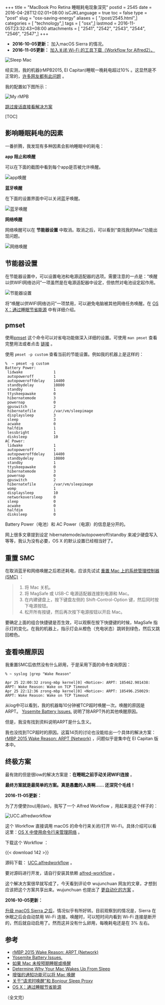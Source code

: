 +++
title = "MacBook Pro Retina 睡眠耗电现象深究"
postid = 2545
date = 2016-04-28T12:02:01+08:00
isCJKLanguage = true
toc = false
type = "post"
slug = "osx-saving-energy"
aliases = [ "/post/2545.html",]
categories = [ "technology",]
tags = [ "osx",]
lastmod = 2016-11-05T23:32:43+08:00
attachments = [ "2541", "2542", "2543", "2544", "2546", "2547",]
+++


- **2016-10-05更新：** 加入macOS Sierra 的情况。
- **2016-11-05更新：** [加入关闭 Wi-Fi 的工具下载（Workflow for Alfred2）。](#solution)


![Sleep Mac][53]

经实测，我的机器(rMPB2015, EI Capitan)睡眠一晚耗电超过10% 。这显然是不正常的，[许多网友都有此问题][12] 。

我的配置如下图所示：<!--more-->

![My rMPB][51]

[跳过废话直接看解决方案](#solution)

[TOC]

## 影响睡眠耗电的因素

一番折腾，我发现有多种因素会影响睡眠中的耗电：

**app 阻止和唤醒**

可以在下面的截图中看到每个app是否被允许唤醒。

![app唤醒][55]

**蓝牙唤醒**

在下面的设置界面中可以关闭蓝牙唤醒。

![蓝牙唤醒][57]

**网络唤醒**

网络唤醒可以在 **节能器设置** 中取消。取消之后，可以看到“查找我的Mac”功能出现问题。

![网络唤醒][56]

## 节能器设置

在节能器设置中，可以设置电池和电源适配器的选项。需要注意的一点是：“唤醒以供WIFI网络访问”一项虽然是在电源适配器中设定，但依然对电池设定起作用。

![节能器设置][54]

将“唤醒以供WIFI网络访问”一项禁用，可以避免电脑被其他网络任务唤醒。在 [OS X：通过睡眠节省能源][7] 中有详细介绍。

## pmset

使用[pmset][15] 这个命令可以对省电功能做深入详细的设置。可使用 `man pmset` 查看完整用法或者点击 [链接][15] 。

使用 `pmset -p custom` 查看当前的节能设置。例如我的机器上是这样的：

``` shell
%  ~ pmset -g custom
Battery Power:
 lidwake              1
 autopoweroff         1
 autopoweroffdelay    14400
 standbydelay         10800
 standby              1
 ttyskeepawake        0
 hibernatemode        3
 powernap             0
 gpuswitch            2
 hibernatefile        /var/vm/sleepimage
 displaysleep         3
 sleep                3
 acwake               0
 halfdim              1
 lessbright           1
 disksleep            10
AC Power:
 lidwake              1
 autopoweroff         1
 autopoweroffdelay    14400
 standbydelay         10800
 standby              1
 ttyskeepawake        0
 hibernatemode        3
 powernap             0
 gpuswitch            2
 hibernatefile        /var/vm/sleepimage
 womp                 1
 displaysleep         10
 networkoversleep     0
 sleep                0
 acwake               0
 halfdim              1
 disksleep            0
```

Battery Power（电池）和 AC Power（电源）的信息是分开的。

网上很多文章提到设定 hibernatemode/autopoweroff/standby 来减少硬盘写入等等，我认为没有必要，OS X 的默认设置已经相当好了。

## 重置 SMC

在取消蓝牙和网络唤醒之后若还耗电，应该先试试 [重置 Mac 上的系统管理控制器 (SMC)][13] ：

> 1. 将 Mac 关机。
> 2. 将 MagSafe 或 USB-C 电源适配器连接到电源和 Mac。
> 3. 在内建键盘上，按下键盘左侧的 Shift-Control-Option 键，然后同时按下电源按钮。
> 4. 松开所有按键，然后再次按下电源按钮以开启 Mac。

要确定上面的组合快捷键是否生效，可以观察在按下快捷键的时候，MagSafe 指示灯的变化。在我的机器上，指示灯会从橙色（充电状态）跳转到绿色，然后又跳回橙色。

## 查看唤醒原因

我重置SMC后依然没有什么卵用，于是采用下面的命令查询原因：

``` shell
% ~ syslog |grep "Wake Reason"

Apr 25 22:00:32 zrong-mbp kernel[0] <Notice>: ARPT: 185462.901438: ARPT: Wake Reason: Wake on TCP Timeout
Apr 25 22:12:36 zrong-mbp kernel[0] <Notice>: ARPT: 185496.250029: ARPT: Wake Reason: Wake on TCP Timeout
```

从log中可以看到，我的机器每10分钟被TCP超时唤醒一次。唤醒的原因是ARPT。 [Yosemite Battery Issues.][2] 说明了除ARPT外的其他唤醒原因。

但是，我没有找到资料说明ARPT是什么含义。

我也没找到TCP超时的原因。这篇14页的讨论也没能给出一个具体的解决方案： [rMBP 2015 Wake Reason: ARPT (Network)][1] ，问题似乎是集中在 EI Capitan 版本中。

<a name="solution"></a>
## 终极方案

最有效的但是很low的解决方案是：**在睡眠之前手动关闭WIFI连接** 。

**最终方案就是最简单的方案。真是愚蠢的人类啊…… 还深究个毛线！**

**2016-11-05更新：**

为了方便使(tou)用(lan)，我写了一个 Alfred Workflow ，用起来是这个样子的：

![UCC.alfredworkflow][58]

这个 Workflow 直接调用 macOS 的命令行来关闭/打开 Wi-Fi。具体介绍可以看这里：[OS X 中使用命令行来管理网络][16] 。

下载这个 Workflow ：

{{< download 142 >}}

源码下载： [UCC.alfredworkflow][17] 。

要对源码进行开发，请自行安装其依赖 [alfred-workflow][19] 。

这个解决方案很早就写成了，今天看到评论中 wujunchuan 网友的文章，才想到应该把这个方案共享出来。wujunchuan 也提出了 [更自动化的方案][18] 。

**2016-10-05更新：**

[升级 macOS Sierra 之后][8]，情况似乎有所好转。目前观察到的情况是，Sierra 在休眠之后会自动禁用 Wi-Fi 连接。唤醒时，可以短时间内看到 Wi-Fi 连接是断开的，然后就自动启用了。然而这并没有什么卵用，每晚耗电还是在 3% 左右。

## 参考

- [rMBP 2015 Wake Reason: ARPT (Network)][1]
- [Yosemite Battery Issues.][2]
- [如果 Mac 未按预期睡眠或唤醒][3]
- [Determine Why Your Mac Wakes Up From Sleep][4]
- [增强的通知功能可以将 Mac 唤醒][5]
- [关于“请求时唤醒”和 Bonjour Sleep Proxy][6]
- [OS X：通过睡眠节省能源][7]

（全文完）

[1]: https://discussions.apple.com/thread/7010693?start=30&tstart=0
[2]: http://vivekn.com/blog/2014/11/16/yosemite-battery-issues/
[3]: https://support.apple.com/zh-cn/HT204760
[4]: http://osxdaily.com/2010/07/17/why-mac-wakes-from-sleep/
[5]: https://support.apple.com/zh-cn/HT204353
[6]: https://support.apple.com/zh-cn/HT201960
[7]: https://support.apple.com/zh-cn/HT202824
[8]: https://blog.zengrong.net/post/2580.html

[12]: http://www.macx.cn/thread-2176715-1-3.html
[13]: https://support.apple.com/zh-cn/HT201295
[15]: https://developer.apple.com/library/mac/documentation/Darwin/Reference/ManPages/man1/pmset.1.html
[16]: https://blog.zengrong.net/post/2551.html
[17]: https://github.com/zrong/ucc.alfredworkflow
[18]: https://github.com/wujunchuan/wujunchuan.github.io/issues/9?from=timeline&isappinstalled=0
[19]: http://www.deanishe.net/alfred-workflow/

[51]: /uploads/2016/04/myrmbp.png
[52]: /uploads/2016/04/saving-energy.jpg
[53]: /uploads/2016/04/sleep-mac-remote.jpg
[54]: /uploads/2016/04/energy_saver_mav.png
[55]: /uploads/2016/04/mbpactivation.jpg
[56]: /uploads/2016/04/netaccount.jpg
[57]: /uploads/2016/04/mbpbluetooth.jpg
[58]: /uploads/2016/11/uccalfredworkflow.png

